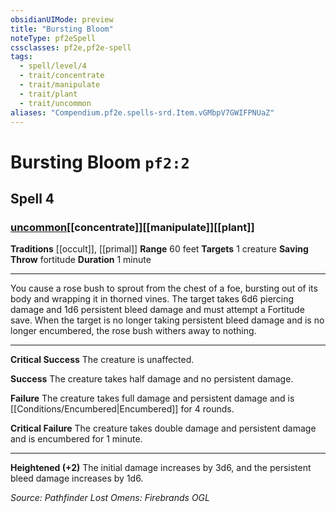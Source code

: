 ```yaml
---
obsidianUIMode: preview
title: "Bursting Bloom"
noteType: pf2eSpell
cssclasses: pf2e,pf2e-spell
tags:
  - spell/level/4
  - trait/concentrate
  - trait/manipulate
  - trait/plant
  - trait/uncommon
aliases: "Compendium.pf2e.spells-srd.Item.vGMbpV7GWIFPNUaZ" 
---
```

# Bursting Bloom  `pf2:2`  
## Spell 4
### [uncommon](uncommon "Uncommon Rarity Trait")[[concentrate]][[manipulate]][[plant]]
**Traditions** [[occult]], [[primal]]
**Range** 60 feet
**Targets** 1 creature
**Saving Throw**  fortitude
**Duration** 1 minute
* * * 
You cause a rose bush to sprout from the chest of a foe, bursting out of its body and wrapping it in thorned vines. The target takes 6d6 piercing damage and 1d6 persistent bleed damage and must attempt a Fortitude save. When the target is no longer taking persistent bleed damage and is no longer encumbered, the rose bush withers away to nothing.

* * *

**Critical Success** The creature is unaffected.

**Success** The creature takes half damage and no persistent damage.

**Failure** The creature takes full damage and persistent damage and is [[Conditions/Encumbered|Encumbered]] for 4 rounds.

**Critical Failure** The creature takes double damage and persistent damage and is encumbered for 1 minute.

* * *

**Heightened (+2)** The initial damage increases by 3d6, and the persistent bleed damage increases by 1d6.

*Source: Pathfinder Lost Omens: Firebrands*
*OGL*